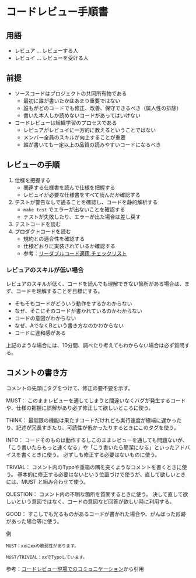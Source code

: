# コードレビュー手順書

## 用語

* レビュア ... レビューする人
* レビュイ ... レビューを受ける人

## 前提

* ソースコードはプロジェクトの共同所有物である
  * 最初に誰が書いたかはあまり重要ではない
  * 誰もがどのコードでも修正、改善、保守できるべき（属人性の排除）
  * 書いた本人しか読めないコードがあってはいけない
* コードレビューは組織学習のプロセスである
  * レビュアがレビュイに一方的に教えるということではない
  * メンバー全員のスキルが向上することが重要
  * 誰が書いても一定以上の品質の読みやすいコードになるべき

## レビューの手順

1. 仕様を把握する
   * 関連する仕様書を読んで仕様を把握する
   * レビュイが必要な仕様書をすべて読んだか確認する
2. テストが警告なしで通ることを確認し、コードを静的解析する
   * `make test` でエラーが出ないことを確認する
   * テストが失敗したり、エラーが出た場合は差し戻す
3. テストコードを読む
4. プロダクトコードを読む
   * 規約との適合性を確認する
   * 仕様どおりに実装されているか確認する
   * 参考：[リーダブルコード適用 チェックリスト](https://qiita.com/AKB428/items/574f94695de51fa1fa19)

### レビュアのスキルが低い場合

レビュアのスキルが低く、コードを読んでも理解できない箇所がある場合は、まず、コードを理解することを目標にする。

* そもそもコードがどういう動作をするかわからない
* なぜ、そこにそのコードが書かれているのかわからない
* コードの意図がわからない
* なぜ、AでなくBという書き方なのかわからない
* コードに違和感がある

上記のような場合には、10分間、調べたり考えてもわからない場合は必ず質問する。

## コメントの書き方

コメントの先頭にタグをつけて、修正の要不要を示す。

MUST：
このままレビューを通してしまうと間違いなくバグが発生するコードや、仕様の把握に誤解があり必ず修正して欲しいところに使う。

THINK：
最低限の機能は果たすコードだけれども実行速度が極端に遅かったり、記述が冗長すぎたり、可読性が低かったりするときにこのタグを使う。

INFO：
コードそのものは動作するしこのままレビューを通しても問題ないが、「こう書いたらもっと速くなる」や「こう書いたら簡潔になる」といったアドバイスを書くときに使う。
必ずしも修正する必要はないものに使う。

TRIVIAL：
コメント内のTypoや重箱の隅を突くようなコメントを書くときに使う。
基本的に修正する必要はないという位置づけで使うが、直して欲しいときには、MUST と組み合わせて使う。

QUESTION：
コメント内の不明な箇所を質問するときに使う。
決して直して欲しいという意図ではなく、コードの意図など回答が欲しい時に利用する。

GOOD：
すこしでも光るものがあるコードが書かれた場合や、がんばった形跡があった場合等に使う。

例
```
MUST：xxにxxの脆弱性があります。

MUST/TRIVIAL：xxでTypoしています。
```

参考：[コードレビュー現場でのコミュニケーション](http://techblog.timers-inc.com/entry/2016/10/28/130000)から引用
